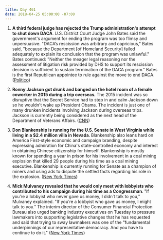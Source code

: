 ```yaml
---
title: Day 461
date: 2018-04-25 05:00:00 -07:00
---
```


1. **A third federal judge has rejected the Trump administration's attempt to shut down DACA**. U.S. District Court Judge John Bates said the government's argument for ending the program was too flimsy and unpersuasive. "DACA’s rescission was arbitrary and capricious," Bates said, "because the Department \[of Homeland Security\] failed adequately to explain its conclusion that the program was unlawful." Bates continued: "Neither the meager legal reasoning nor the assessment of litigation risk provided by DHS to support its rescission decision is sufficient to sustain termination of the DACA program." Bates is the first Republican appointee to rule against the move to end DACA. ([Politico](https://www.politico.com/story/2018/04/24/third-judge-rules-against-trump-daca-550092))

2. **Ronny Jackson got drunk and banged on the hotel room of a female coworker in 2015 during a trip overseas**. The 2015 incident was so disruptive that the Secret Service had to step in and calm Jackson down so he wouldn't wake up President Obama. The incident is just one of many drunken incidents involving Jackson during overseas trips. Jackson is currently being considered as the next head of the Department of Veterans Affairs. ([CNN](https://www.cnn.com/2018/04/24/politics/ronny-jackson-door-allegations/index.html))

3. **Don Blankenship is running for the U.S. Senate in West Virginia while living in a $2.4 million villa in Nevada**. Blankenship also leans hard on America First-style economic and campaign branding, despite expressing admiration for China's state-controlled economy and interest in obtaining Chinese citizenship for himself. Blankenship is mostly known for spending a year in prison for his involvement in a coal mining explosion that killed 29 people during his time as a coal mining executive. Blankenship is currently running for Senate as a champion of miners and using ads to dispute the settled facts regarding his role in the explosion. ([New York Times](https://www.nytimes.com/2018/04/25/us/politics/don-blankenship-china-west-virginia.html))

4. **Mick Mulvaney revealed that he would only meet with lobbyists who contributed to his campaign during his time as a Congressman**. "If you’re a lobbyist who never gave us money, I didn’t talk to you," Mulvaney explained. "If you’re a lobbyist who gave us money, I might talk to you." The interim director of the Consumer Financial Protection Bureau also urged banking industry executives on Tuesday to pressure lawmakers into supporting legislative changes that he has requested and said that trying to sway lawmakers was one of the "fundamental underpinnings of our representative democracy. And you have to continue to do it." ([New York Times](https://www.nytimes.com/2018/04/24/us/mulvaney-consumer-financial-protection-bureau.html))
